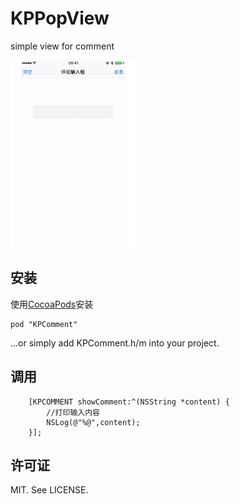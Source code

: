 # KPPopView

simple view for comment

<img src="./Screenshot.gif" width="200" alt="Screenshot" />

安装
---

使用[CocoaPods](http://cocoapods.org)安装

    pod "KPComment"
      
…or simply add KPComment.h/m into your project.
    
调用
---

```
    [KPCOMMENT showComment:^(NSString *content) {
        //打印输入内容
        NSLog(@"%@",content);
    }];

```


许可证
-------
MIT. See LICENSE.
